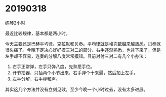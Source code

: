 # 20190318

练琴2小时

最近比较规律，基本都是两小时。

今天主要还是巴赫平均律，克拉默和贝奏。平均律就是堆次数越来越熟悉。贝奏就很头痛了。今晚下定决心好好摸三对二的部分，右手逐渐熟悉，也背下来了，但是左手却不容易，连奏的分解八度常常摸错。目前对付三对二有几个小办法：

1. 右手正常弹，左手只弹八度，先熟悉手位。
2. 开节拍器，只抽两个小节出来，右手弹个十来遍，然后加上左手。
3. 左手分解，右手弹和声。

其实这几个方法并没有立刻见效，至少今晚一个小时过去，没有太多进展。
